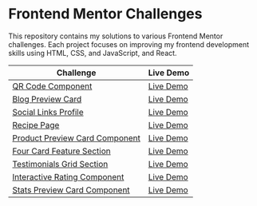 # Frontend Mentor Challenges

This repository contains my solutions to various Frontend Mentor challenges. Each project focuses on improving my frontend development skills using HTML, CSS, and JavaScript, and React.

| Challenge                                                                                                                      | Live Demo                                                               |
| ------------------------------------------------------------------------------------------------------------------------------ | ----------------------------------------------------------------------- |
| [QR Code Component](https://github.com/TerenceCLZhang/Frontend-Mentor/tree/master/qr-code-component)                           | [Live Demo](https://terenceclzhang-qr-code-component.netlify.app/)      |
| [Blog Preview Card](https://github.com/TerenceCLZhang/Frontend-Mentor/tree/master/blog-preview-card)                           | [Live Demo](https://terenceclzhang-blog-preview-card.netlify.app/)      |
| [Social Links Profile](https://github.com/TerenceCLZhang/Frontend-Mentor/tree/master/social-links-profile)                     | [Live Demo](https://terenceclzhang-social-links-profile.netlify.app/)   |
| [Recipe Page](https://github.com/TerenceCLZhang/Frontend-Mentor/tree/master/recipe-page)                                       | [Live Demo](https://terenceclzhang-recipe-page.netlify.app/)            |
| [Product Preview Card Component](https://github.com/TerenceCLZhang/Frontend-Mentor/tree/master/product-preview-card-component) | [Live Demo](https://terenceclzhang-product-preview-card.netlify.app/)   |
| [Four Card Feature Section](https://github.com/TerenceCLZhang/Frontend-Mentor/tree/master/four-card-feature-section)           | [Live Demo](https://terenceclzhang-four-card-feature-sec.netlify.app/)  |
| [Testimonials Grid Section](https://github.com/TerenceCLZhang/Frontend-Mentor/tree/master/testimonials-grid-section)           | [Live Demo](https://terenceclzhang-testimonials-grid-sec.netlify.app/)  |
| [Interactive Rating Component](https://github.com/TerenceCLZhang/Frontend-Mentor/tree/master/interactive-rating-component)     | [Live Demo](https://terenceclzhang-interactive-rating-com.netlify.app/) |
| [Stats Preview Card Component](https://github.com/TerenceCLZhang/Frontend-Mentor/tree/master/stats-preview-card-component)     | [Live Demo](https://stats-preview-card-component.netlify.app/)          |
